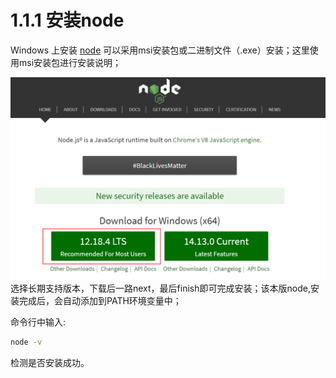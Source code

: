 <!-- docs/chapter01/01/install-node.md -->

# 1.1.1 安装node

Windows 上安装 [node](https://nodejs.org/en) 可以采用msi安装包或二进制文件（.exe）安装；这里使用msi安装包进行安装说明；

![docsify](../../imgs/chapter01/install-nodejs.png)
选择长期支持版本，下载后一路next，最后finish即可完成安装；该本版node,安装完成后，会自动添加到PATH环境变量中；

命令行中输入: 
```bash
node -v 
```
检测是否安装成功。

